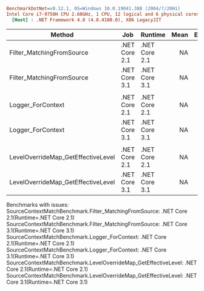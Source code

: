 ``` ini

BenchmarkDotNet=v0.12.1, OS=Windows 10.0.19041.388 (2004/?/20H1)
Intel Core i7-9750H CPU 2.60GHz, 1 CPU, 12 logical and 6 physical cores
  [Host] : .NET Framework 4.8 (4.8.4180.0), X86 LegacyJIT


```
|                             Method |           Job |       Runtime | Mean | Error | Ratio | RatioSD |
|----------------------------------- |-------------- |-------------- |-----:|------:|------:|--------:|
|          Filter_MatchingFromSource | .NET Core 2.1 | .NET Core 2.1 |   NA |    NA |     ? |       ? |
|          Filter_MatchingFromSource | .NET Core 3.1 | .NET Core 3.1 |   NA |    NA |     ? |       ? |
|                                    |               |               |      |       |       |         |
|                  Logger_ForContext | .NET Core 2.1 | .NET Core 2.1 |   NA |    NA |     ? |       ? |
|                  Logger_ForContext | .NET Core 3.1 | .NET Core 3.1 |   NA |    NA |     ? |       ? |
|                                    |               |               |      |       |       |         |
| LevelOverrideMap_GetEffectiveLevel | .NET Core 2.1 | .NET Core 2.1 |   NA |    NA |     ? |       ? |
| LevelOverrideMap_GetEffectiveLevel | .NET Core 3.1 | .NET Core 3.1 |   NA |    NA |     ? |       ? |

Benchmarks with issues:
  SourceContextMatchBenchmark.Filter_MatchingFromSource: .NET Core 2.1(Runtime=.NET Core 2.1)
  SourceContextMatchBenchmark.Filter_MatchingFromSource: .NET Core 3.1(Runtime=.NET Core 3.1)
  SourceContextMatchBenchmark.Logger_ForContext: .NET Core 2.1(Runtime=.NET Core 2.1)
  SourceContextMatchBenchmark.Logger_ForContext: .NET Core 3.1(Runtime=.NET Core 3.1)
  SourceContextMatchBenchmark.LevelOverrideMap_GetEffectiveLevel: .NET Core 2.1(Runtime=.NET Core 2.1)
  SourceContextMatchBenchmark.LevelOverrideMap_GetEffectiveLevel: .NET Core 3.1(Runtime=.NET Core 3.1)
